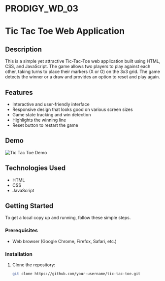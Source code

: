 # PRODIGY_WD_03
# Tic Tac Toe Web Application

## Description
This is a simple yet attractive Tic-Tac-Toe web application built using HTML, CSS, and JavaScript. The game allows two players to play against each other, taking turns to place their markers (X or O) on the 3x3 grid. The game detects the winner or a draw and provides an option to reset and play again.

## Features
- Interactive and user-friendly interface
- Responsive design that looks good on various screen sizes
- Game state tracking and win detection
- Highlights the winning line
- Reset button to restart the game

## Demo
![Tic Tac Toe Demo](demo.gif)

## Technologies Used
- HTML
- CSS
- JavaScript

## Getting Started
To get a local copy up and running, follow these simple steps.

### Prerequisites
- Web browser (Google Chrome, Firefox, Safari, etc.)

### Installation
1. Clone the repository:
   ```sh
   git clone https://github.com/your-username/tic-tac-toe.git

